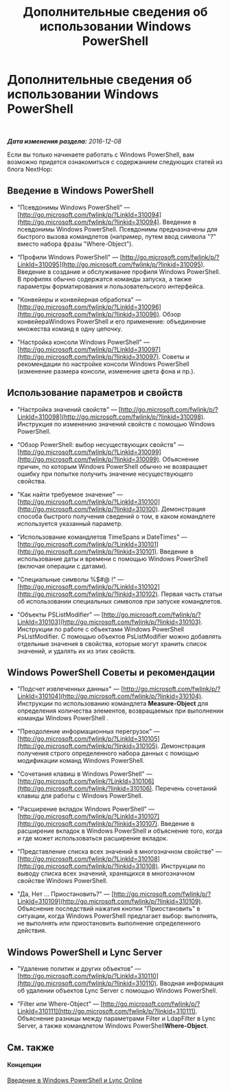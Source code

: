 ﻿---
title: Дополнительные сведения об использовании Windows PowerShell
TOCTitle: Дополнительные сведения об использовании Windows PowerShell
ms:assetid: ad35ef82-0c74-497b-87f9-de79298e7a5b
ms:mtpsurl: https://technet.microsoft.com/ru-ru/library/Dn362834(v=OCS.15)
ms:contentKeyID: 56270606
ms.date: 06/01/2017
mtps_version: v=OCS.15
ms.translationtype: HT
---

# Дополнительные сведения об использовании Windows PowerShell

 

_**Дата изменения раздела:** 2016-12-08_

Если вы только начинаете работать с Windows PowerShell, вам возможно придется ознакомиться с содержанием следующих статей из блога NextHop:

## Введение в Windows PowerShell

  - "Псевдонимы Windows PowerShell" — [http://go.microsoft.com/fwlink/p/?LinkId=310094](http://go.microsoft.com/fwlink/p/?linkid=310094). Введение в псевдонимы Windows PowerShell. Псевдонимы предназначены для быстрого вызова командлетов (например, путем ввод символа "?" вместо набора фразы "Where-Object").

  - “Профили Windows PowerShell" — [http://go.microsoft.com/fwlink/p/?LinkId=310095](http://go.microsoft.com/fwlink/p/?linkid=310095). Введение в создание и обслуживание профиля Windows PowerShell. В профилях обычно содержатся команды запуска, а также параметры форматирования и пользовательского интерфейса.

  - "Конвейеры и конвейерная обработка" — [http://go.microsoft.com/fwlink/p/?LinkId=310096](http://go.microsoft.com/fwlink/p/?linkid=310096). Обзор конвейераWindows PowerShell и его применение: объединение множества команд в одну цепочку.

  - "Настройка консоли Windows PowerShell" — [http://go.microsoft.com/fwlink/p/?LinkId=310097](http://go.microsoft.com/fwlink/p/?linkid=310097). Советы и рекомендации по настройке консоли Windows PowerShell (изменение размера консоли, изменение цвета фона и пр.).

## Использование параметров и свойств

  - "Настройка значений свойств" — [http://go.microsoft.com/fwlink/p/?LinkId=310098](http://go.microsoft.com/fwlink/p/?linkid=310098). Инструкция по изменению значений свойств с помощью Windows PowerShell.

  - "Обзор PowerShell: выбор несуществующих свойств" — [http://go.microsoft.com/fwlink/p/?LinkId=310099](http://go.microsoft.com/fwlink/p/?linkid=310099). Объяснение причин, по которым Windows PowerShell обычно не возвращает ошибку при попытке получить значение несуществующего свойства.

  - "Как найти требуемое значение" — [http://go.microsoft.com/fwlink/p/?LinkId=310100](http://go.microsoft.com/fwlink/p/?linkid=310100). Демонстрация способа быстрого получения сведений о том, в каком командлете используется указанный параметр.

  - "Использование командлетов TimeSpans и DateTimes" — [http://go.microsoft.com/fwlink/p/?LinkId=310101](http://go.microsoft.com/fwlink/p/?linkid=310101). Введение в использование даты и времени с помощью Windows PowerShell (включая операции с датами).

  - "Специальные символы %$\#@ \!" — [http://go.microsoft.com/fwlink/p/?LinkId=310102](http://go.microsoft.com/fwlink/p/?linkid=310102). Первая часть статьи об использовании специальных символов при запуске командлетов.

  - "Объекты PSListModifier" — [http://go.microsoft.com/fwlink/p/?LinkId=310103](http://go.microsoft.com/fwlink/p/?linkid=310103). Инструкции по работе с объектами Windows PowerShell PsListModifier. С помощью объектов PsListModifier можно добавлять отдельные значения в свойства, которые могут хранить список значений, и удалять их из этих свойств.

## Windows PowerShell Советы и рекомендации

  - "Подсчет извлеченных данных" — [http://go.microsoft.com/fwlink/p/?LinkId=310104](http://go.microsoft.com/fwlink/p/?linkid=310104). Инструкции по использованию командлета **Measure-Object** для определения количества элементов, возвращаемых при выполнении команды Windows PowerShell .

  - "Преодоление информационных перегрузок" — [http://go.microsoft.com/fwlink/p/?LinkId=310105](http://go.microsoft.com/fwlink/p/?linkid=310105). Демонстрация получения строго определенного набора данных с помощью модификации команд Windows PowerShell.

  - "Сочетания клавиш в Windows PowerShell" — [http://go.microsoft.com/fwlink/?LinkId=310106](http://go.microsoft.com/fwlink/?linkid=310106). Перечень сочетаний клавиш для работы с Windows PowerShell.

  - "Расширение вкладок Windows PowerShell" — [http://go.microsoft.com/fwlink/p/?LinkId=310107](http://go.microsoft.com/fwlink/p/?linkid=310107). Введение в расширение вкладок в Windows PowerShell и объяснение того, когда и где может использоваться расширение вкладок.

  - "Представление списка всех значений в многозначном свойстве" — [http://go.microsoft.com/fwlink/p/?LinkId=310108](http://go.microsoft.com/fwlink/p/?linkid=310108). Инструкции по выводу списка всех значений, хранящихся в многозначном свойстве Windows PowerShell.

  - "Да, Нет … Приостановить?" — [http://go.microsoft.com/fwlink/p/?LinkId=310109](http://go.microsoft.com/fwlink/p/?linkid=310109). Объяснение последствий нажатия кнопки "Приостановить" в ситуации, когда Windows PowerShell предлагает выбор: выполнять, не выполнять или приостановить выполнение определенного действия.

## Windows PowerShell и Lync Server

  - "Удаление политик и других объектов" — [http://go.microsoft.com/fwlink/p/?LinkId=310110](http://go.microsoft.com/fwlink/p/?linkid=310110). Вводная информация об удалении объектов Lync Server с помощью Windows PowerShell.

  - "Filter или Where-Object" — [http://go.microsoft.com/fwlink/p/?LinkId=310111](http://go.microsoft.com/fwlink/p/?linkid=310111). Объяснение разницы между параметрами Filter и LdapFilter в Lync Server, а также командлетом Windows PowerShell**Where-Object**.

## См. также

#### Концепции

[Введение в Windows PowerShell и Lync Online](an-introduction-to-windows-powershell-and-skype-for-business-online.md)

